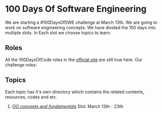 # 100 Days Of Software Engineering
We are starting a #100DaysOfSWE challenge at March 13th. We are going to work on software engineering concepts.
We have divided the 100 days into multiple slots. In Each slot we choose topics to learn. 

## Roles
All the 100DaysOfCode roles in the [official site](https://100daysofcode.com) are still true here.
Our challenge roles:

## Topics
Each topic has it's own directory which contains the related contents, resources, codes and etc.

1. *[OO concepts and fundamentals](/OOـconceptsـandـfundamentals)* 
Slot: March 13th - 23th 

